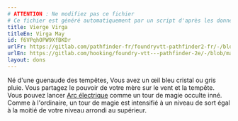 ```yaml
---
# ATTENTION : Ne modifiez pas ce fichier
# Ce fichier est généré automatiquement par un script d'après les données du module Foundry VTT officiel et de sa traduction
title: Vierge Virga
titleEn: Virga May
id: f6VPqhOPW9XfBKDr
urlFr: https://gitlab.com/pathfinder-fr/foundryvtt-pathfinder2-fr/-/blob/master/data/feats/f6VPqhOPW9XfBKDr.htm
urlEn: https://gitlab.com/hooking/foundry-vtt---pathfinder-2e/-/blob/master/packs/data/feats.db/virga-may.json
layout: dons
---
```

Né d'une guenaude des tempêtes, Vous avez un œil bleu cristal ou gris pluie. Vous partagez le pouvoir de votre mère sur le vent et la tempête. Vous pouvez lancer [Arc électrique](../sorts/arc-électrique.html) comme un tour de magie occulte inné. Comme à l'ordinaire, un tour de magie est intensifié  à un niveau de sort égal à la moitié de votre niveau arrondi au supérieur.
